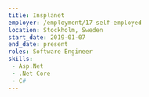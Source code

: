```yaml
---
title: Insplanet
employer: /employment/17-self-employed
location: Stockholm, Sweden
start_date: 2019-01-07
end_date: present
roles: Software Engineer
skills: 
 - Asp.Net
 - .Net Core
 - C#
---
```

